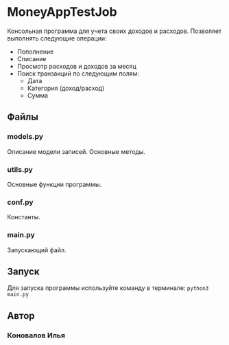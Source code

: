 # MoneyAppTestJob
Консольная программа для учета своих доходов и расходов. Позволяет выполнять следующие операции:
* Пополнение
* Списание
* Просмотр расходов и доходов за месяц
* Поиск транзакций по следующим полям:
    * Дата
    * Категория (доход/расход)
    * Сумма

## Файлы
### models.py
Описание модели записей. Основные методы.

### utils.py
Основные функции программы.

### conf.py
Константы.

### main.py
Запускающий файл.

## Запуск
Для запуска программы используйте команду в терминале:
`python3 main.py`

## Автор
### Коновалов Илья